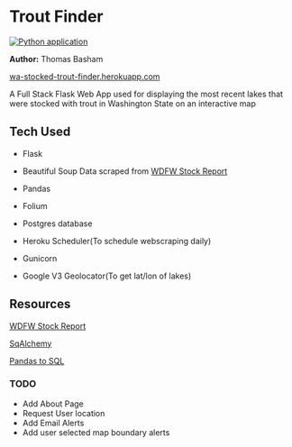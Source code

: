 # Trout Finder

[![Python application](https://github.com/Thomas-Basham/trout-finder/actions/workflows/python-app.yml/badge.svg)](https://github.com/Thomas-Basham/trout-finder/actions/workflows/python-app.yml)

**Author:** Thomas Basham

[wa-stocked-trout-finder.herokuapp.com](https://wa-stocked-trout-finder.herokuapp.com)

A Full Stack Flask Web App used for displaying the most recent lakes that were stocked with trout in Washington State on an interactive map

## Tech Used 

* Flask

* Beautiful Soup Data scraped from [WDFW Stock Report](https://wdfw.wa.gov/fishing/reports/stocking/trout-plants) 

* Pandas

* Folium

* Postgres database

* Heroku Scheduler(To schedule webscraping daily)

* Gunicorn

* Google V3 Geolocator(To get lat/lon of lakes)



## Resources
[WDFW Stock Report](https://wdfw.wa.gov/fishing/reports/stocking/trout-plants)

[SqAlchemy](https://flask-sqlalchemy.palletsprojects.com/en/2.x/quickstart/)

[Pandas to SQL](https://towardsdatascience.com/upload-your-pandas-dataframe-to-your-database-10x-faster-eb6dc6609ddf)


### TODO
* Add About Page
* Request User location
* Add Email Alerts 
* Add user selected map boundary alerts 
